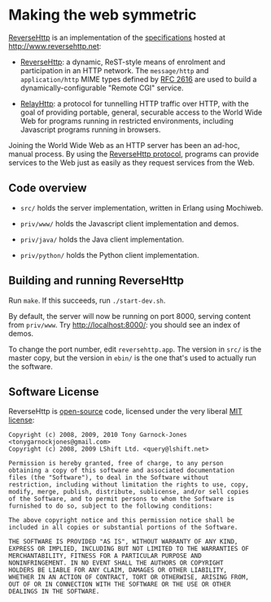 # Making the web symmetric

[ReverseHttp](http://github.com/tonyg/reversehttp) is an
implementation of the [specifications][specs] hosted at
<http://www.reversehttp.net>:

 - [ReverseHttp][rev]: a dynamic, ReST-style means of enrolment and
   participation in an HTTP network. The `message/http` and
   `application/http` MIME types defined by [RFC 2616][] are used to
   build a dynamically-configurable "Remote CGI" service.

 - [RelayHttp][relay]: a protocol for tunnelling HTTP traffic over
   HTTP, with the goal of providing portable, general, securable
   access to the World Wide Web for programs running in restricted
   environments, including Javascript programs running in browsers.

Joining the World Wide Web as an HTTP server has been an ad-hoc,
manual process. By using the [ReverseHttp protocol][rev], programs can
provide services to the Web just as easily as they request services
from the Web.

## Code overview

 - `src/` holds the server implementation, written in Erlang using
   Mochiweb.

 - `priv/www/` holds the Javascript client implementation and demos.

 - `priv/java/` holds the Java client implementation.

 - `priv/python/` holds the Python client implementation.

## Building and running ReverseHttp

Run `make`. If this succeeds, run `./start-dev.sh`.

By default, the server will now be running on port 8000, serving
content from `priv/www`. Try <http://localhost:8000/>: you should see
an index of demos.

To change the port number, edit `reversehttp.app`. The version in
`src/` is the master copy, but the version in `ebin/` is the one
that's used to actually run the software.

## Software License

ReverseHttp is [open-source](http://www.opensource.org/) code,
licensed under the very liberal [MIT
license](http://www.opensource.org/licenses/mit-license.php):

    Copyright (c) 2008, 2009, 2010 Tony Garnock-Jones <tonygarnockjones@gmail.com>
    Copyright (c) 2008, 2009 LShift Ltd. <query@lshift.net>

    Permission is hereby granted, free of charge, to any person
    obtaining a copy of this software and associated documentation
    files (the "Software"), to deal in the Software without
    restriction, including without limitation the rights to use, copy,
    modify, merge, publish, distribute, sublicense, and/or sell copies
    of the Software, and to permit persons to whom the Software is
    furnished to do so, subject to the following conditions:

    The above copyright notice and this permission notice shall be
    included in all copies or substantial portions of the Software.

    THE SOFTWARE IS PROVIDED "AS IS", WITHOUT WARRANTY OF ANY KIND,
    EXPRESS OR IMPLIED, INCLUDING BUT NOT LIMITED TO THE WARRANTIES OF
    MERCHANTABILITY, FITNESS FOR A PARTICULAR PURPOSE AND
    NONINFRINGEMENT. IN NO EVENT SHALL THE AUTHORS OR COPYRIGHT
    HOLDERS BE LIABLE FOR ANY CLAIM, DAMAGES OR OTHER LIABILITY,
    WHETHER IN AN ACTION OF CONTRACT, TORT OR OTHERWISE, ARISING FROM,
    OUT OF OR IN CONNECTION WITH THE SOFTWARE OR THE USE OR OTHER
    DEALINGS IN THE SOFTWARE.

  [rev]: http://www.reversehttp.net/reverse-http-spec.html
  [relay]: http://www.reversehttp.net/relay-http-spec.html
  [specs]: http://www.reversehttp.net/specs.html
  [RFC 2616]: http://www.w3.org/Protocols/rfc2616/rfc2616.html
